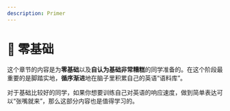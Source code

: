 ```yaml
---
description: Primer
---
```


# 🐣 零基础

<!--@include: ../../.vitepress/hack.md-->

这个章节的内容是为**零基础**以及**自认为基础非常糟糕**的同学准备的。在这个阶段最重要的是脚踏实地，**循序渐进**地在脑子里积累自己的英语“语料库”。

对于基础比较好的同学，如果你想要训练自己对英语的响应速度，做到简单表达可以“张嘴就来”，那么这部分内容也是值得学习的。
